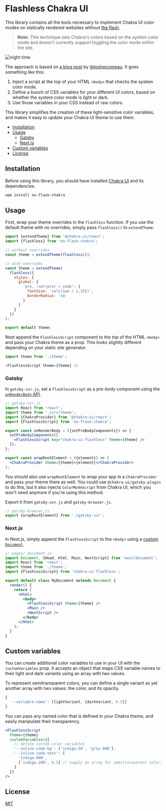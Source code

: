 # Flashless Chakra UI

This library contains all the tools necessary to implement Chakra UI color modes on statically rendered websites without [the flash](https://github.com/chakra-ui/chakra-ui/issues/1878).

> **Note:** This technique sets Chakra's colors based on the system color mode and doesn't currently support toggling the color mode within the site.

![night time](https://media.giphy.com/media/l2YSDYQbXeo9M3Ize/giphy.gif)

The approach is based on [a blog post](https://www.joshwcomeau.com/react/dark-mode/) by [@joshwcomeau](https://github.com/joshwcomeau). It goes something like this:

1. Inject a script at the top of your HTML `<body>` that checks the system color mode.
2. Define a bunch of CSS variables for your different UI colors, based on whether the system color mode is light or dark.
3. Use those variables in your CSS instead of raw colors.

This library simplifies the creation of these light-sensitive color variables, and makes it easy to update your Chakra UI theme to use them.

- [Installation](#installation)
- [Usage](#usage)
  - [Gatsby](#gatsby)
  - [Next.js](#nextjs)
- [Custom variables](#custom-variables)
- [License](#license)

## Installation

Before using this library, you should have installed [Chakra UI](https://chakra-ui.com/docs/getting-started#installation) and its dependencies.

```bash
npm install no-flash-chakra
```

## Usage

First, wrap your theme overrides in the `flashless` function. If you use the default theme with no overrides, simply pass `flashless()` to `extendTheme`.

```js
import {extendTheme} from '@chakra-ui/react';
import {flashless} from 'no-flash-chakra';

// without overrides
const theme = extendTheme(flashless());

// with overrides
const theme = extendTheme(
  flashless({
    styles: {
      global: {
        'pre, :not(pre) > code': {
          fontSize: 'calc(1em / 1.125)',
          borderRadius: 'sm'
        }
      }
    }
  })
);

export default theme;
```

Next append the `FlashlessScript` component to the top of the HTML `<body>` and pass your Chakra theme as a prop. This looks slightly different depending on your static site generator.

```js
import theme from './theme';

<FlashlessScript theme={theme} />
```

### Gatsby

In `gatsby-ssr.js`, set a `FlashlessScript` as a pre-body component using the [`onRenderBody` API](https://www.gatsbyjs.com/docs/reference/config-files/gatsby-ssr/#onRenderBody).

```jsx
// gatsby-ssr.js
import React from 'react';
import theme from './src/theme';
import {ChakraProvider} from '@chakra-ui/react';
import {FlashlessScript} from 'no-flash-chakra';

export const onRenderBody = ({setPreBodyComponents}) => {
  setPreBodyComponents([
    <FlashlessScript key="chakra-ui-flashless" theme={theme} />
  ]);
};

export const wrapRootElement = ({element}) => (
  <ChakraProvider theme={theme}>{element}</ChakraProvider>
);
```

You should also use `wrapRootElement` to wrap your app in a `ChakraProvider` and pass your theme there as well. You could use `@chakra-ui/gatsby-plugin` to do this, but it also injects `ColorModeScript` from Chakra UI, which you won't need anymore if you're using this method.

Export it from `gatsby-ssr.js` and `gatsby-browser.js`.

```js
// gatsby-browser.js
export {wrapRootElement} from './gatsby-ssr';
```

### Next.js

In Next.js, simply append the `FlashlessScript` to the `<body>` using a [custom `Document`](https://nextjs.org/docs/advanced-features/custom-document).

```jsx
// pages/_document.js
import Document, {Head, Html, Main, NextScript} from 'next/document';
import React from 'react';
import theme from './theme';
import {FlashlessScript} from 'chakra-ui-flashless';

export default class MyDocument extends Document {
  render() {
    return (
      <Html>
        <body>
          <FlashlessScript theme={theme} />
          <Main />
          <NextScript />
        </body>
      </Html>
    );
  }
}
```

## Custom variables

You can create additional color variables to use in your UI with the `customVariables` prop. It accepts an object that maps CSS variable names to their light and dark variants using an array with two values.

To represent semitransparent colors, you can define a single variant as yet another array with two values: the color, and its opacity.

```js
{
  '--variable-name': [lightVariant, [darkVariant, 0.5]]
}
```

You can pass any named color that is defined in your Chakra theme, and easily manipulate their transparency.

```jsx
<FlashlessScript
  theme={theme}
  customVariables={{
    // define custom color variables
    '--inline-code-bg': ['indigo.50', 'gray.900'],
    '--inline-code-text': [
      'indigo.800',
      ['indigo.200', 0.5] // supply an array for semitransparent colors
    ]
  }}
/>
```

## License

[MIT](./LICENSE)
